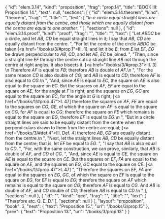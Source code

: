 {
  "id": "elem.3.14",
  "kind": "proposition",
  "frag": "prop.14",
  "title": "BOOK III: Proposition 14.",
  "text": null,
  "sections": [
    {
      "id": "elem.3.14.theorem",
      "kind": "theorem",
      "frag": "",
      "title": "",
      "text": [
        "<var>In a circle equal straight lines are equally distant from the centre</var>, <var>and those which are equally distant from the centre are equal to one another</var>. "
      ],
      "sections": null
    },
    {
      "id": "elem.3.14.proof",
      "kind": "proof",
      "frag": "",
      "title": "",
      "text": [
        "Let <var>ABDC</var> be a circle, and let <var>AB</var>, <var>CD</var> be equal straight lines in it; I say that <var>AB</var>, <var>CD</var> are equally distant from the centre. ",
        "For let the centre of the circle <var>ABDC</var> be taken [<a href=\"/books/3/#prop.1\">III. 1</a>], and let it be <var>E</var>; from <var>E</var> let <var>EF</var>, <var>EG</var> be drawn perpendicular to <var>AB</var>, <var>CD</var>, and let <var>AE</var>, <var>EC</var> be joined. ",
        "Then, since a straight line <var>EF</var> through the centre cuts a straight line <var>AB</var> not through the centre at right angles, it also bisects it. [<a href=\"/books/3/#prop.3\">III. 3</a>] \n       Therefore <var>AF</var> is equal to <var>FB</var>; therefore <var>AB</var> is double of <var>AF</var>.\n      ",
        "For the same reason <var>CD</var> is also double of <var>CG</var>; and <var>AB</var> is equal to <var>CD</var>; therefore <var>AF</var> is also equal to <var>CG</var>.\n      ",
        "And, since <var>AE</var> is equal to <var>EC</var>, the square on <var>AE</var> is also equal to the square on <var>EC</var>. But the squares on <var>AF</var>, <var>EF</var> are equal to the square on <var>AE</var>, for the angle at <var>F</var> is right; and the squares on <var>EG</var>, <var>GC</var> are equal to the square on <var>EC</var>, for the angle at <var>G</var> is right; [<a href=\"/books/1/#prop.47\">I. 47</a>] therefore the squares on <var>AF</var>, <var>FE</var> are equal to the squares on <var>CG</var>, <var>GE</var>, of which the square on <var>AF</var> is equal to the square on <var>CG</var>, for <var>AF</var> is equal to <var>CG</var>; therefore the square on <var>FE</var> which remains is equal to the square on <var>EG</var>, therefore <var>EF</var> is equal to <var>EG</var>.\n      ",
        "But in a circle straight lines are said to be equally distant from the centre when the perpendiculars drawn to them from the centre are equal; [<a href=\"/books/3/#def.4\">III. Def. 4</a>] therefore <var>AB</var>, <var>CD</var> are equally distant from the centre.\n      ",
        "Next, let the straight lines <var>AB</var>, <var>CD</var> be equally distant from the centre; that is, let <var>EF</var> be equal to <var>EG</var>. ",
        "I say that <var>AB</var> is also equal to <var>CD</var>. ",
        "For, with the same construction, we can prove, similarly, that <var>AB</var> is double of <var>AF</var>, and <var>CD</var> of <var>CG</var>. ",
        "And, since <var>AE</var> is equal to <var>CE</var>, the square on <var>AE</var> is equal to the square on <var>CE</var>. But the squares on <var>EF</var>, <var>FA</var> are equal to the square on <var>AE</var>, and the squares on <var>EG</var>, <var>GC</var> equal to the square on <var>CE</var>. [<a href=\"/books/1/#prop.47\">I. 47</a>] ",
        "Therefore the squares on <var>EF</var>, <var>FA</var> are equal to the squares on <var>EG</var>, <var>GC</var>, of which the square on <var>EF</var> is equal to the square on <var>EG</var>, for <var>EF</var> is equal to <var>EG</var>; therefore the square on <var>AF</var> which remains is equal to the square on <var>CG</var>; therefore <var>AF</var> is equal to <var>CG</var>. And <var>AB</var> is double of <var>AF</var>, and <var>CD</var> double of <var>CG</var>; therefore <var>AB</var> is equal to <var>CD</var>.\n      "
      ],
      "sections": null
    },
    {
      "id": "",
      "kind": "qed",
      "frag": "",
      "title": "",
      "text": [
        "Therefore etc. Q. E. D."
      ],
      "sections": null
    }
  ],
  "layout": "proposition",
  "book": 3,
  "next": {
    "text": "Proposition 15.",
    "url": "/books/3/prop.15"
  },
  "prev": {
    "text": "Proposition 13.",
    "url": "/books/3/prop.13"
  }
}
